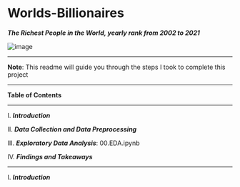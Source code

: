 # Worlds-Billionaires
***The Richest People in the World, yearly rank from 2002 to 2021***

![image](https://user-images.githubusercontent.com/79173300/144047573-e04c8953-4865-4c6d-8ee1-068729e12835.png)

____

**Note**: This readme will guide you through the steps I took to complete this project
____
**Table of Contents**
____
I.	***Introduction***

II.	***Data Collection and Data Preprocessing***

III. ***Exploratory Data Analysis***: 00.EDA.ipynb

IV.	***Findings and Takeaways***
____
I.	***Introduction***

